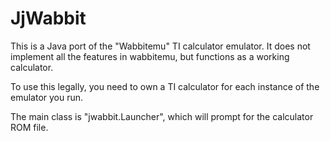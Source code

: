 # JjWabbit 

This is a Java port of the "Wabbitemu" TI calculator emulator.  It does not implement all the features in wabbitemu, but functions as a working calculator.

To use this legally, you need to own a TI calculator for each instance of the emulator you run.

The main class is "jwabbit.Launcher", which will prompt for the calculator ROM file.
